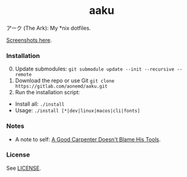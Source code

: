 <div align="center">
  <h1>
    aaku
  </h1>
</div>

アーク (The Ark): My *nix dotfiles.

[Screenshots here](https://imgur.com/a/uXBAy).

### Installation

0. Update submodules: `git submodule update --init --recursive --remote`
1. Download the repo or use Git `git clone https://gitlab.com/aonemd/aaku.git`
2. Run the installation script:
  - Install all: `./install`
  - Usage: `./install [*|dev|linux|macos|cli|fonts]`

### Notes

- A note to self: [A Good Carpenter Doesn't Blame His Tools](https://aonemd.me/blog/the-dotfiles).

### License

See [LICENSE](LICENSE).
